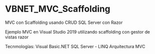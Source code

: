 # VBNET_MVC_Scaffolding
MVC con Scaffolding usando CRUD SQL Server con Razor

Ejemplo MVC en Visual Studio 2019 utilizando scaffolding con gestor de vistas razor

Tecnmologías:
Visual Basic.NET
SQL Server - LINQ
Arquitectura MVC
